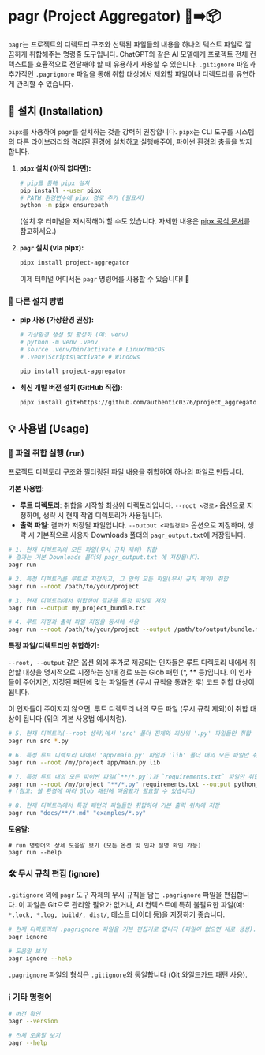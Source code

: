 # pagr (Project Aggregator) 📄➡️📦

`pagr`는 프로젝트의 디렉토리 구조와 선택된 파일들의 내용을 하나의 텍스트 파일로 깔끔하게 취합해주는 명령줄 도구입니다. ChatGPT와 같은 AI 모델에게 프로젝트 전체 컨텍스트를 효율적으로 전달해야 할 때 유용하게 사용할 수 있습니다. `.gitignore` 파일과 추가적인 `.pagrignore` 파일을 통해 취합 대상에서 제외할 파일이나 디렉토리를 유연하게 관리할 수 있습니다.

## 🚀 설치 (Installation)

`pipx`를 사용하여 `pagr`를 설치하는 것을 강력히 권장합니다. `pipx`는 CLI 도구를 시스템의 다른 라이브러리와 격리된 환경에 설치하고 실행해주어, 파이썬 환경의 충돌을 방지합니다.

1.  **`pipx` 설치 (아직 없다면):**
    ```bash
    # pip를 통해 pipx 설치
    pip install --user pipx
    # PATH 환경변수에 pipx 경로 추가 (필요시)
    python -m pipx ensurepath
    ```
    (설치 후 터미널을 재시작해야 할 수도 있습니다. 자세한 내용은 [pipx 공식 문서](https://pypa.github.io/pipx/)를 참고하세요.)

2.  **`pagr` 설치 (via pipx):**
    ```bash
    pipx install project-aggregator
    ```
    이제 터미널 어디서든 `pagr` 명령어를 사용할 수 있습니다! 🎉

### 🤔 다른 설치 방법

*   **pip 사용 (가상환경 권장):**
    ```bash
    # 가상환경 생성 및 활성화 (예: venv)
    # python -m venv .venv
    # source .venv/bin/activate # Linux/macOS
    # .venv\Scripts\activate # Windows

    pip install project-aggregator
    ```
*   **최신 개발 버전 설치 (GitHub 직접):**
    ```bash
    pipx install git+https://github.com/authentic0376/project_aggregator.git
    ```

## 💡 사용법 (Usage)

### 🏃 파일 취합 실행 (`run`)

프로젝트 디렉토리 구조와 필터링된 파일 내용을 취합하여 하나의 파일로 만듭니다.

**기본 사용법:**

*   **루트 디렉토리**: 취합을 시작할 최상위 디렉토리입니다. `--root <경로>` 옵션으로 지정하며, 생략 시 현재 작업 디렉토리가 사용됩니다.
*   **출력 파일**: 결과가 저장될 파일입니다. `--output <파일경로>` 옵션으로 지정하며, 생략 시 기본적으로 사용자 Downloads 폴더의 `pagr_output.txt`에 저장됩니다.

```bash
# 1. 현재 디렉토리의 모든 파일(무시 규칙 제외) 취합
# 결과는 기본 Downloads 폴더의 pagr_output.txt 에 저장됩니다.
pagr run

# 2. 특정 디렉토리를 루트로 지정하고, 그 안의 모든 파일(무시 규칙 제외) 취합
pagr run --root /path/to/your/project

# 3. 현재 디렉토리에서 취합하여 결과를 특정 파일로 저장
pagr run --output my_project_bundle.txt

# 4. 루트 지정과 출력 파일 지정을 동시에 사용
pagr run --root /path/to/your/project --output /path/to/output/bundle.md
```


**특정 파일/디렉토리만 취합하기:**

`--root, --output` 같은 옵션 외에 추가로 제공되는 인자들은 루트 디렉토리 내에서 취합할 대상을 명시적으로 지정하는 상대 경로 또는 Glob 패턴 (*, ** 등)입니다. 이 인자들이 주어지면, 지정된 패턴에 맞는 파일들만 (무시 규칙을 통과한 후) 코드 취합 대상이 됩니다.

이 인자들이 주어지지 않으면, 루트 디렉토리 내의 모든 파일 (무시 규칙 제외)이 취합 대상이 됩니다 (위의 기본 사용법 예시처럼).
```bash
# 5. 현재 디렉토리(--root 생략)에서 'src' 폴더 전체와 최상위 '.py' 파일들만 취합
pagr run src *.py

# 6. 특정 루트 디렉토리 내에서 'app/main.py' 파일과 'lib' 폴더 내의 모든 파일만 취합
pagr run --root /my/project app/main.py lib

# 7. 특정 루트 내의 모든 파이썬 파일(`**/*.py`)과 `requirements.txt` 파일만 취합하여 특정 파일에 저장
pagr run --root /my/project "**/*.py" requirements.txt --output python_files.txt
# (참고: 쉘 환경에 따라 Glob 패턴에 따옴표가 필요할 수 있습니다)

# 8. 현재 디렉토리에서 특정 패턴의 파일들만 취합하여 기본 출력 위치에 저장
pagr run "docs/**/*.md" "examples/*.py"
```
**도움말:**
```
# run 명령어의 상세 도움말 보기 (모든 옵션 및 인자 설명 확인 가능)
pagr run --help
```

### 🛠️ 무시 규칙 편집 (ignore)

`.gitignore` 외에 `pagr` 도구 자체의 무시 규칙을 담는 `.pagrignore` 파일을 편집합니다. 이 파일은 Git으로 관리할 필요가 없거나, AI 컨텍스트에 특히 불필요한 파일(예: `*.lock, *.log, build/, dist/`, 테스트 데이터 등)을 지정하기 좋습니다.

```bash
# 현재 디렉토리의 .pagrignore 파일을 기본 편집기로 엽니다 (파일이 없으면 새로 생성).
pagr ignore

# 도움말 보기
pagr ignore --help
```

`.pagrignore` 파일의 형식은 `.gitignore`와 동일합니다 (Git 와일드카드 패턴 사용).

### ℹ️ 기타 명령어
```bash
# 버전 확인
pagr --version

# 전체 도움말 보기
pagr --help
```